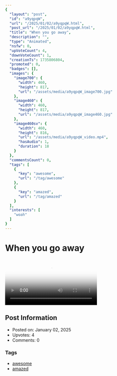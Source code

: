 ```yaml
---
{
  "layout": "post",
  "id": "a9yqpqW",
  "url": "/2025/01/02/a9yqpqW.html",
  "post_url": "/2025/01/02/a9yqpqW.html",
  "title": "When you go away",
  "description": "",
  "type": "Animated",
  "nsfw": 0,
  "upVoteCount": 4,
  "downVoteCount": 1,
  "creationTs": 1735806804,
  "promoted": 0,
  "badges": [],
  "images": {
    "image700": {
      "width": 460,
      "height": 817,
      "url": "/assets/media/a9yqpqW_image700.jpg"
    },
    "image460": {
      "width": 460,
      "height": 817,
      "url": "/assets/media/a9yqpqW_image460.jpg"
    },
    "image460sv": {
      "width": 460,
      "height": 816,
      "url": "/assets/media/a9yqpqW_video.mp4",
      "hasAudio": 1,
      "duration": 18
    }
  },
  "commentsCount": 0,
  "tags": [
    {
      "key": "awesome",
      "url": "/tag/awesome"
    },
    {
      "key": "amazed",
      "url": "/tag/amazed"
    }
  ],
  "interests": [
    "woah"
  ]
}
---
```


# When you go away

<video controls playsinline loop poster="/assets/media/a9yqpqW_image460.jpg">
  <source src="/assets/media/a9yqpqW_video.mp4" type="video/mp4">
  Your browser does not support the video tag.
</video>

## Post Information

- Posted on: January 02, 2025
- Upvotes: 4
- Comments: 0

### Tags

- [awesome](/tag/awesome)
- [amazed](/tag/amazed)
